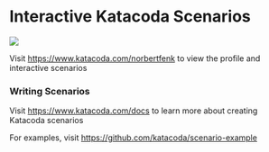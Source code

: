 # Interactive Katacoda Scenarios

[![](http://shields.katacoda.com/katacoda/norbertfenk/count.svg)](https://www.katacoda.com/norbertfenk "Get your profile on Katacoda.com")

Visit https://www.katacoda.com/norbertfenk to view the profile and interactive scenarios

### Writing Scenarios
Visit https://www.katacoda.com/docs to learn more about creating Katacoda scenarios

For examples, visit https://github.com/katacoda/scenario-example
